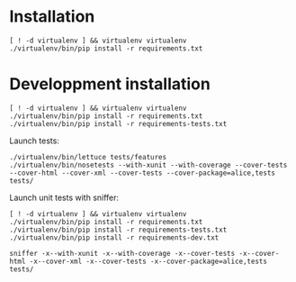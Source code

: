 Installation
============

```
[ ! -d virtualenv ] && virtualenv virtualenv
./virtualenv/bin/pip install -r requirements.txt
```

Developpment installation
============

```
[ ! -d virtualenv ] && virtualenv virtualenv
./virtualenv/bin/pip install -r requirements.txt
./virtualenv/bin/pip install -r requirements-tests.txt
```

Launch tests:
```
./virtualenv/bin/lettuce tests/features
./virtualenv/bin/nosetests --with-xunit --with-coverage --cover-tests --cover-html --cover-xml --cover-tests --cover-package=alice,tests tests/
```
Launch unit tests with sniffer:
```
[ ! -d virtualenv ] && virtualenv virtualenv
./virtualenv/bin/pip install -r requirements.txt
./virtualenv/bin/pip install -r requirements-tests.txt
./virtualenv/bin/pip install -r requirements-dev.txt
```

```
sniffer -x--with-xunit -x--with-coverage -x--cover-tests -x--cover-html -x--cover-xml -x--cover-tests -x--cover-package=alice,tests tests/
```
